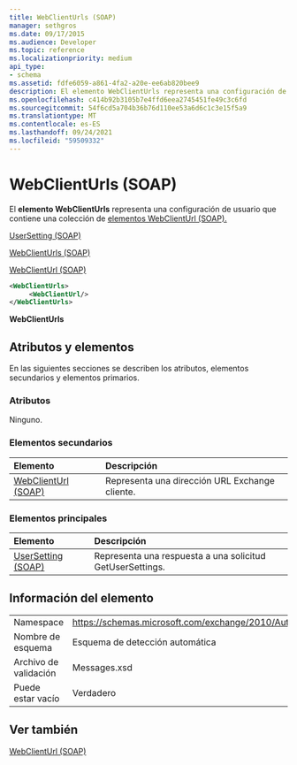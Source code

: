 ```yaml
---
title: WebClientUrls (SOAP)
manager: sethgros
ms.date: 09/17/2015
ms.audience: Developer
ms.topic: reference
ms.localizationpriority: medium
api_type:
- schema
ms.assetid: fdfe6059-a861-4fa2-a20e-ee6ab820bee9
description: El elemento WebClientUrls representa una configuración de usuario que contiene una colección de elementos WebClientUrl (SOAP).
ms.openlocfilehash: c414b92b3105b7e4ffd6eea2745451fe49c3c6fd
ms.sourcegitcommit: 54f6cd5a704b36b76d110ee53a6d6c1c3e15f5a9
ms.translationtype: MT
ms.contentlocale: es-ES
ms.lasthandoff: 09/24/2021
ms.locfileid: "59509332"
---
```

# <a name="webclienturls-soap"></a>WebClientUrls (SOAP)

El **elemento WebClientUrls** representa una configuración de usuario que contiene una colección de [elementos WebClientUrl (SOAP).](webclienturl-soap.md) 
  
[UserSetting (SOAP)](usersetting-soap.md)
  
[WebClientUrls (SOAP)](webclienturls-soap.md)
  
[WebClientUrl (SOAP)](webclienturl-soap.md)
  
```XML
<WebClientUrls>
     <WebClientUrl/>
</WebClientUrls>

```

 **WebClientUrls**
## <a name="attributes-and-elements"></a>Atributos y elementos

En las siguientes secciones se describen los atributos, elementos secundarios y elementos primarios.
  
### <a name="attributes"></a>Atributos

Ninguno.
  
### <a name="child-elements"></a>Elementos secundarios

|**Elemento**|**Descripción**|
|:-----|:-----|
|[WebClientUrl (SOAP)](webclienturl-soap.md) <br/> |Representa una dirección URL Exchange cliente.  <br/> |
   
### <a name="parent-elements"></a>Elementos principales

|**Elemento**|**Descripción**|
|:-----|:-----|
|[UserSetting (SOAP)](usersetting-soap.md) <br/> |Representa una respuesta a una solicitud GetUserSettings.  <br/> |
   
## <a name="element-information"></a>Información del elemento

|||
|:-----|:-----|
|Namespace  <br/> |https://schemas.microsoft.com/exchange/2010/Autodiscover  <br/> |
|Nombre de esquema  <br/> |Esquema de detección automática  <br/> |
|Archivo de validación  <br/> |Messages.xsd  <br/> |
|Puede estar vacío  <br/> |Verdadero  <br/> |
   
## <a name="see-also"></a>Ver también



[WebClientUrl (SOAP)](webclienturl-soap.md)

